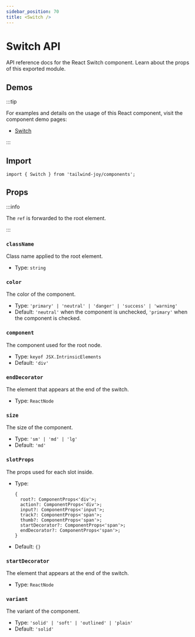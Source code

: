 ```yaml
---
sidebar_position: 70
title: <Switch />
---
```


# Switch API

<AvailableFrom version="0.3.0" />

API reference docs for the React Switch component.
Learn about the props of this exported module.

## Demos

:::tip

For examples and details on the usage of this React component, visit the component demo pages:

- [Switch](../components/switch)

:::

## Import

```tsx
import { Switch } from 'tailwind-joy/components';
```

## Props

:::info

The `ref` is forwarded to the root element.

:::

### `className`

Class name applied to the root element.

- Type: `string`

### `color`

The color of the component.

- Type: `'primary' | 'neutral' | 'danger' | 'success' | 'warning'`
- Default: `'neutral'` when the component is unchecked, `'primary'` when the component is checked.

### `component`

<AvailableFrom version="0.4.0" />

The component used for the root node.

- Type: `keyof JSX.IntrinsicElements`
- Default: `'div'`

### `endDecorator`

The element that appears at the end of the switch.

- Type: `ReactNode`

### `size`

The size of the component.

- Type: `'sm' | 'md' | 'lg'`
- Default: `'md'`

### `slotProps`

<AvailableFrom version="0.4.0" />

The props used for each slot inside.

- Type:
  ```tsx
  {
    root?: ComponentProps<'div'>;
    action?: ComponentProps<'div'>;
    input?: ComponentProps<'input'>;
    track?: ComponentProps<'span'>;
    thumb?: ComponentProps<'span'>;
    startDecorator?: ComponentProps<'span'>;
    endDecorator?: ComponentProps<'span'>;
  }
  ```
- Default: `{}`

### `startDecorator`

The element that appears at the end of the switch.

- Type: `ReactNode`

### `variant`

The variant of the component.

- Type: `'solid' | 'soft' | 'outlined' | 'plain'`
- Default: `'solid'`
